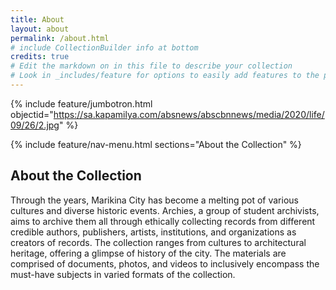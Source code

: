 ```yaml
---
title: About
layout: about
permalink: /about.html
# include CollectionBuilder info at bottom
credits: true
# Edit the markdown on in this file to describe your collection
# Look in _includes/feature for options to easily add features to the page
---
```


{% include feature/jumbotron.html objectid="https://sa.kapamilya.com/absnews/abscbnnews/media/2020/life/09/26/2.jpg" %}

{% include feature/nav-menu.html sections="About the Collection" %}

## About the Collection

Through the years, Marikina City has become a melting pot of various cultures and diverse historic events. Archies, a group of student archivists, aims to archive them all through ethically collecting records from different credible authors, publishers, artists, institutions, and organizations as creators of records. The collection ranges from cultures to architectural heritage, offering a glimpse of history of the city. The materials are comprised of documents, photos, and videos to inclusively encompass the must-have subjects in varied formats of the collection.

